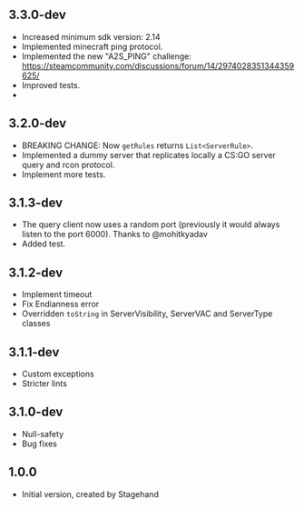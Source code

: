 ## 3.3.0-dev
- Increased minimum sdk version: 2.14
- Implemented minecraft ping protocol.
- Implemented the new "A2S_PING" challenge: https://steamcommunity.com/discussions/forum/14/2974028351344359625/
- Improved tests.
- 

## 3.2.0-dev
- BREAKING CHANGE: Now `getRules` returns `List<ServerRule>`.
- Implemented a dummy server that replicates locally a CS:GO server query and rcon protocol.
- Implement more tests.


## 3.1.3-dev
- The query client now uses a random port (previously it would always listen to the port 6000). Thanks to @mohitkyadav
- Added test.

## 3.1.2-dev
- Implement timeout
- Fix Endianness error
- Overridden `toString` in ServerVisibility, ServerVAC and ServerType classes

## 3.1.1-dev
- Custom exceptions
- Stricter lints

## 3.1.0-dev
- Null-safety
- Bug fixes

## 1.0.0

- Initial version, created by Stagehand
